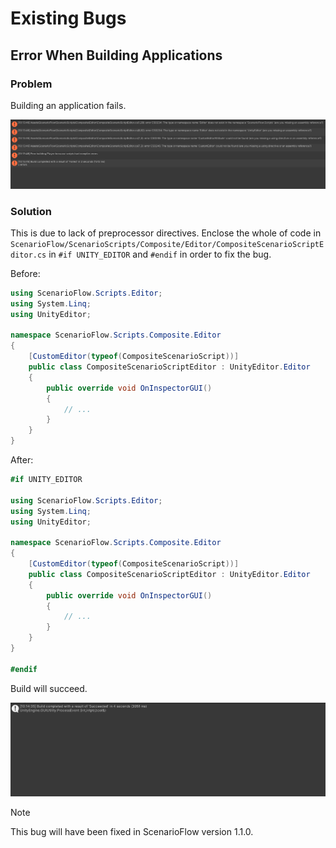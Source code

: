 # Existing Bugs

## Error When Building Applications

### Problem

Building an application fails.

![](./Images/Bugs/BuildFailed.png)

### Solution

This is due to lack of preprocessor directives. Enclose the whole of code in `ScenarioFlow/ScenarioScripts/Composite/Editor/CompositeScenarioScriptEditor.cs` in `#if UNITY_EDITOR` and `#endif` in order to fix the bug.

Before:

```cs
using ScenarioFlow.Scripts.Editor;
using System.Linq;
using UnityEditor;

namespace ScenarioFlow.Scripts.Composite.Editor
{
	[CustomEditor(typeof(CompositeScenarioScript))]
    public class CompositeScenarioScriptEditor : UnityEditor.Editor
    {
		public override void OnInspectorGUI()
		{
            // ...
		}
	}
}
```

After:

```cs
#if UNITY_EDITOR

using ScenarioFlow.Scripts.Editor;
using System.Linq;
using UnityEditor;

namespace ScenarioFlow.Scripts.Composite.Editor
{
	[CustomEditor(typeof(CompositeScenarioScript))]
    public class CompositeScenarioScriptEditor : UnityEditor.Editor
    {
		public override void OnInspectorGUI()
		{
            // ...
		}
	}
}

#endif
```

Build will succeed.

![](./Images/Bugs/BuildSucceeded.png)

> [!NOTE]
> This bug will have been fixed in ScenarioFlow version 1.1.0.